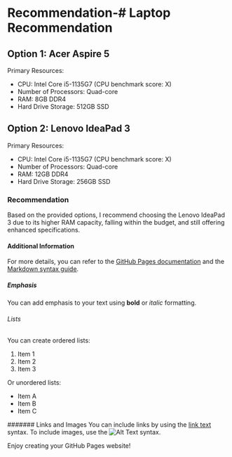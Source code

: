 # Recommendation-# Laptop Recommendation

## Option 1: Acer Aspire 5
Primary Resources:
- CPU: Intel Core i5-1135G7 (CPU benchmark score: X)
- Number of Processors: Quad-core
- RAM: 8GB DDR4
- Hard Drive Storage: 512GB SSD

## Option 2: Lenovo IdeaPad 3
Primary Resources:
- CPU: Intel Core i5-1135G7 (CPU benchmark score: X)
- Number of Processors: Quad-core
- RAM: 12GB DDR4
- Hard Drive Storage: 256GB SSD

### Recommendation
Based on the provided options, I recommend choosing the Lenovo IdeaPad 3 due to its higher RAM capacity, falling within the budget, and still offering enhanced specifications.

#### Additional Information
For more details, you can refer to the [GitHub Pages documentation](https://docs.github.com/pages) and the [Markdown syntax guide](https://www.markdownguide.org/basic-syntax/).

##### Emphasis
You can add emphasis to your text using **bold** or *italic* formatting.

###### Lists
You can create ordered lists:
1. Item 1
2. Item 2
3. Item 3

Or unordered lists:
- Item A
- Item B
- Item C

####### Links and Images
You can include links by using the [link text](https://www.example.com) syntax. To include images, use the ![Alt Text](image_url) syntax.

Enjoy creating your GitHub Pages website!

